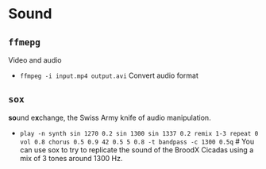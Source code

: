 # Sound

## `ffmepg`

Video and audio

- `ffmpeg -i input.mp4 output.avi` Convert audio format


## `sox`

**so**und e**x**change, the Swiss Army knife of audio manipulation.

- `play -n synth sin 1270 0.2 sin 1300 sin 1337 0.2 remix 1-3 repeat 0 vol 0.8 chorus 0.5 0.9 42 0.5 5 0.8 -t bandpass -c 1300 0.5q` # You can use sox to try to replicate the sound of the BroodX Cicadas using a mix of 3 tones around 1300 Hz.